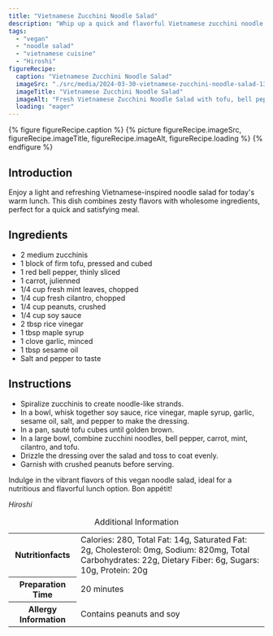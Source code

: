 ```yaml
---
title: "Vietnamese Zucchini Noodle Salad"
description: "Whip up a quick and flavorful Vietnamese zucchini noodle salad for a light and satisfying lunch option. This vegan dish is bursting with fresh ingredients and zesty flavors."
tags:
  - "vegan"
  - "noodle salad"
  - "vietnamese cuisine"
  - "Hiroshi"
figureRecipe: 
  caption: "Vietnamese Zucchini Noodle Salad"
  imageSrc: "./src/media/2024-03-30-vietnamese-zucchini-noodle-salad-1351.png"
  imageTitle: "Vietnamese Zucchini Noodle Salad"
  imageAlt: "Fresh Vietnamese Zucchini Noodle Salad with tofu, bell pepper, carrot, mint, cilantro, and peanuts on a rustic table"
  loading: "eager"
---
```


{% figure figureRecipe.caption %}
{% picture figureRecipe.imageSrc, figureRecipe.imageTitle, figureRecipe.imageAlt, figureRecipe.loading %}
{% endfigure %}

## Introduction

Enjoy a light and refreshing Vietnamese-inspired noodle salad for today's warm lunch. This dish combines zesty flavors with wholesome ingredients, perfect for a quick and satisfying meal.

## Ingredients

- 2 medium zucchinis
- 1 block of firm tofu, pressed and cubed
- 1 red bell pepper, thinly sliced
- 1 carrot, julienned
- 1/4 cup fresh mint leaves, chopped
- 1/4 cup fresh cilantro, chopped
- 1/4 cup peanuts, crushed
- 1/4 cup soy sauce
- 2 tbsp rice vinegar
- 1 tbsp maple syrup
- 1 clove garlic, minced
- 1 tbsp sesame oil
- Salt and pepper to taste

## Instructions

- Spiralize zucchinis to create noodle-like strands.
- In a bowl, whisk together soy sauce, rice vinegar, maple syrup, garlic, sesame oil, salt, and pepper to make the dressing.
- In a pan, sauté tofu cubes until golden brown.
- In a large bowl, combine zucchini noodles, bell pepper, carrot, mint, cilantro, and tofu.
- Drizzle the dressing over the salad and toss to coat evenly.
- Garnish with crushed peanuts before serving.

Indulge in the vibrant flavors of this vegan noodle salad, ideal for a nutritious and flavorful lunch option. Bon appétit!

*Hiroshi*

<table><caption class='sr-only'>Additional Information</caption><tr><th>Nutritionfacts</th><td>Calories: 280, Total Fat: 14g, Saturated Fat: 2g, Cholesterol: 0mg, Sodium: 820mg, Total Carbohydrates: 22g, Dietary Fiber: 6g, Sugars: 10g, Protein: 20g&nbsp;</td></tr><tr><th>Preparation Time</th><td>20 minutes&nbsp;</td></tr><tr><th>Allergy Information</th><td>Contains peanuts and soy&nbsp;</td></tr></table>

